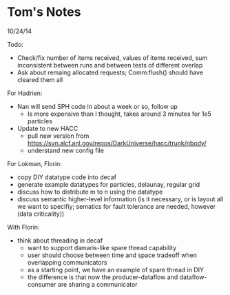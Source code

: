 # Tom's Notes

10/24/14

Todo:

- Check/fix number of items received, values of items received, sum inconsistent between runs and between tests of different overlap
- Ask about remaing allocated requests; Comm:flush() should have cleared them all

For Hadrien:

- Nan will send SPH code in about a week or so, follow up
    - Is more expensive than I thought, takes around 3 minutes for 1e5 particles
- Update to new HACC
    - pull new version from https://svn.alcf.anl.gov/repos/DarkUniverse/hacc/trunk/nbody/
    - understand new config file

For Lokman, Florin:

- copy DIY datatype code into decaf
- generate example datatypes for particles, delaunay, regular grid
- discuss how to distribute m to n using the datatype
- discuss semantic higher-level information (is it necessary, or is layout all we want to specifiy; sematics for fault tolerance are needed, however (data criticality))

With Florin:

- think about threading in decaf
    - want to support damaris-like spare thread capability
    - user should choose between time and space tradeoff when overlapping communicators
    - as a starting point, we have an example of spare thread in DIY
    - the difference is that now the producer-dataflow and dataflow-consumer are sharing a communicator
